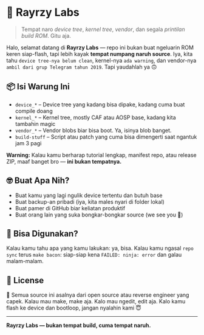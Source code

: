 # 🧪 Rayrzy Labs

> Tempat naro *device tree*, *kernel tree*, *vendor*, dan segala *printilan build ROM*. Gitu aja.

Halo, selamat datang di **Rayrzy Labs** — repo ini bukan buat ngeluarin ROM keren siap-flash, tapi lebih kayak **tempat numpang naruh source**. Iya, kita tahu `device tree-nya belum clean`, kernel-nya `ada warning`, dan vendor-nya `ambil dari grup Telegram tahun 2019`. Tapi yaudahlah ya 🙃

## 📦 Isi Warung Ini

- `device_*`  – Device tree yang kadang bisa dipake, kadang cuma buat compile doang
- `kernel_*`  – Kernel tree, mostly CAF atau AOSP base, kadang kita tambahin magic
- `vendor_*`  – Vendor blobs biar bisa boot. Ya, isinya blob banget.
- `build-stuff` – Script atau patch yang cuma bisa dimengerti saat ngantuk jam 3 pagi

**Warning:**
Kalau kamu berharap tutorial lengkap, manifest repo, atau release ZIP, maaf banget bro — **ini bukan tempatnya.**

## 🤓 Buat Apa Nih?

- Buat kamu yang lagi ngulik device tertentu dan butuh base
- Buat backup-an pribadi (iya, kita males nyari di folder lokal)
- Buat pamer di GitHub biar keliatan produktif
- Buat orang lain yang suka bongkar-bongkar source (we see you 👀)

## 🧪 Bisa Digunakan?

Kalau kamu tahu apa yang kamu lakukan: ya, bisa.
Kalau kamu ngasal `repo sync` terus `make bacon`: siap-siap kena `FAILED: ninja: error` dan galau malam-malam.

## 📜 License

📢 Semua source ini asalnya dari open source atau reverse engineer yang capek.
Kalau mau make, make aja. Kalo mau ngedit, edit aja.
Kalo kamu flash ke device dan bootloop, jangan nyalahin kami 😇

---

**Rayrzy Labs — bukan tempat build, cuma tempat naruh.**
